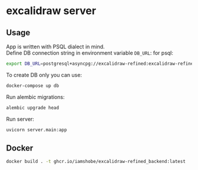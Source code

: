 # excalidraw server

## Usage
App is written with PSQL dialect in mind.  
Define DB connection string in environment variable `DB_URL`:
for psql:
```bash
export DB_URL=postgresql+asyncpg://excalidraw-refined:excalidraw-refined@localhost:15432/excalidraw-refined
```

To create DB only you can use:
```bash
docker-compose up db
```

Run alembic migrations:
```bash
alembic upgrade head
```

Run server:
```bash
uvicorn server.main:app
```

## Docker
```bash
docker build . -t ghcr.io/iamshobe/excalidraw-refined_backend:latest
```
